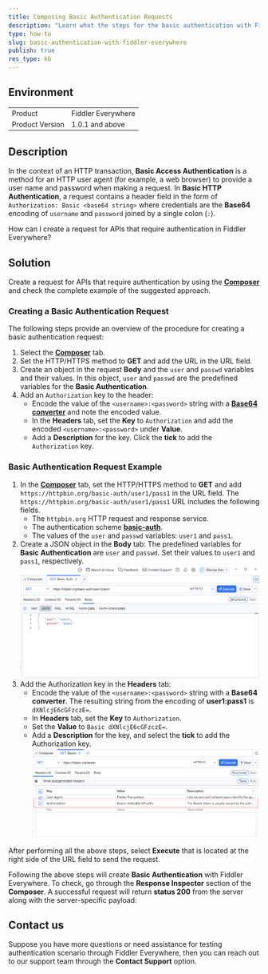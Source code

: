 ```yaml
---
title: Composing Basic Authentication Requests
description: "Learn what the steps for the basic authentication with Fiddler Everywhere are."
type: how-to
slug: basic-authentication-with-fiddler-everywhere
publish: true
res_type: kb
---
```


## Environment

|   |   |
|---|---|
| Product   |  Fiddler Everywhere  |
| Product Version | 1.0.1 and above  |

## Description

In the context of an HTTP transaction, **Basic Access Authentication** is a method for an HTTP user agent (for example, a web browser) to provide a user name and password when making a request. In **Basic HTTP Authentication**, a request contains a header field in the form of `Authorization: Basic <base64 string>` where credentials are the **Base64** encoding of `username` and `password` joined by a single colon (`:`).

How can I create a request for APIs that require authentication in Fiddler Everywhere?

## Solution

Create a request for APIs that require authentication by using the [**Composer**](slug://composer-tab) and check the complete example of the suggested approach.

### Creating a Basic Authentication Request

The following steps provide an overview of the procedure for creating a basic authentication request:

1. Select the [**Composer**](slug://composer-tab) tab.
1. Set the HTTP/HTTPS method to **GET** and add the URL in the URL field.
1. Create an object in the request **Body** and the `user` and `passwd` variables and their values. In this object, `user` and `passwd` are the predefined variables for the **Basic Authentication**.
1. Add an `Authorization` key to the header:
   - Encode the value of the `<username>:<password>` string with a [**Base64 converter**](https://www.base64decode.org/) and note the encoded value.
   - In the **Headers** tab, set the **Key** to `Authorization` and add the encoded `<username>:<password>` under **Value**.
   - Add a **Description** for the key. Click the **tick** to add the `Authorization` key.

### Basic Authentication Request Example

1. In the [**Composer**](slug://composer-tab) tab, set the HTTP/HTTPS method to **GET** and add `https://httpbin.org/basic-auth/user1/pass1` in the URL field. The `https://httpbin.org/basic-auth/user1/pass1` URL includes the following fields.
   * The `httpbin.org` HTTP request and response service.
   * The authentication scheme [**basic-auth**](https://tools.ietf.org/html/rfc7617).
   * The values of the `user` and `passwd` variables: `user1` and `pass1`.
1. Create a JSON object in the **Body** tab:
   The predefined variables for **Basic Authentication** are `user` and `passwd`. Set their values to `user1` and `pass1`, respectively.
   ![JSON Body](./images/body-of-composer-with-username-password.png)
1. Add the Authorization key in the **Headers** tab:
   * Encode the value of the `<username>:<password>` string with a **Base64 converter**. The resulting string from the encoding of **user1:pass1** is `dXNlcjE6cGFzczE=`.
   * In **Headers** tab, set the **Key** to `Authorization`.
   * Set the **Value** to `Basic dXNlcjE6cGFzczE=`.
   * Add a **Description** for the key, and select the **tick** to add the Authorization key.
   ![Authorization Key](./images/authorization-key-added-to-the-headers-tab.png)

After performing all the above steps, select **Execute** that is located at the right side of the URL field to send the request.

Following the above steps will create **Basic Authentication** with Fiddler Everywhere. To check, go through the **Response Inspector** section of the **Composer**. A successful request will return **status 200** from the server along with the server-specific payload:

## Contact us

Suppose you have more questions or need assistance for testing authentication scenario through Fiddler Everywhere, then you can reach out to our support team through the **Contact Support** option.